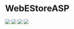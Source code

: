 # WebEStoreASP


<img src="https://user-images.githubusercontent.com/86512368/183642406-963f9be6-b675-4607-8b34-e03296c9d719.png"/>
<img src="https://user-images.githubusercontent.com/86512368/183642447-c31b6c88-710f-41a3-8da6-ae88f0f80507.png"/>
<img src="https://user-images.githubusercontent.com/86512368/183642488-c8c345df-82aa-410d-8555-003ed49ec575.png"/>
<img src="https://user-images.githubusercontent.com/86512368/183642595-00aed4c4-af8a-4e4a-b57a-6865dafd456e.png"/>
